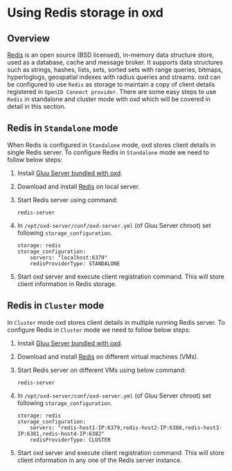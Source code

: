 # Using Redis storage in oxd

## Overview

[Redis](https://redis.io/) is an open source (BSD licensed), in-memory data structure store, used as a database, cache and message broker. It supports data structures such as strings, hashes, lists, sets, sorted sets with range queries, bitmaps, hyperloglogs, geospatial indexes with radius queries and streams. oxd can be configured to use `Redis` as storage to maintain a copy of client details registered in `OpenID Connect provider`. There are some easy steps to use `Redis` in standalone and cluster mode with oxd which will be covered in detail in this section.

## Redis in `Standalone` mode

When Redis is configured in `Standalone` mode, oxd stores client details in single Redis server. To configure Redis in `Standalone` mode we need to follow below steps:

1. Install [Gluu Server bundled with oxd](../../install/index.md).

1. Download and install [Redis](https://redis.io/topics/quickstart) on local server.  

1. Start Redis server using command:

    ```
    redis-server
    ```

1. In `/opt/oxd-server/conf/oxd-server.yml` (of Gluu Server chroot) set following `storage_configuration`.

    ```
    storage: redis
    storage_configuration:
        servers: "localhost:6379"
        redisProviderType: STANDALONE
    ```
    
1. Start oxd server and execute client registration command. This will store client information in Redis storage.
    
## Redis in `Cluster` mode

In `Cluster` mode oxd stores client details in multiple running Redis server. To configure Redis in `Cluster` mode we need to follow below steps:

1. Install [Gluu Server bundled with oxd](../../install/index.md).

1. Download and install [Redis](https://redis.io/topics/quickstart) on different virtual machines (VMs).  

1. Start Redis server on different VMs using below command:

    ```
    redis-server
    ```

1. In `/opt/oxd-server/conf/oxd-server.yml` (of Gluu Server chroot) set following `storage_configuration`.

    ```
    storage: redis
    storage_configuration:
        servers: "redis-host1-IP:6379,redis-host2-IP:6380,redis-host3-IP:6381,redis-host4-IP:6382"
        redisProviderType: CLUSTER
    ```
    
1. Start oxd server and execute client registration command. This will store client information in any one of the Redis server instance.
